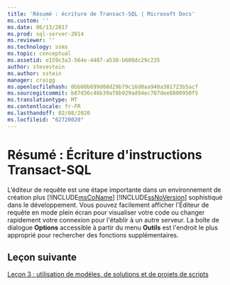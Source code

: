 ```yaml
---
title: 'Résumé : écriture de Transact-SQL | Microsoft Docs'
ms.custom: ''
ms.date: 06/13/2017
ms.prod: sql-server-2014
ms.reviewer: ''
ms.technology: ssms
ms.topic: conceptual
ms.assetid: e159c3a3-564e-4487-a538-b608dc29c235
author: stevestein
ms.author: sstein
manager: craigg
ms.openlocfilehash: 0bb00b699d08d29b79c16d0aa940a381723b5acf
ms.sourcegitcommit: b87d36c46b39af8b929ad94ec707dee8800950f5
ms.translationtype: MT
ms.contentlocale: fr-FR
ms.lasthandoff: 02/08/2020
ms.locfileid: "62720020"
---
```

# <a name="summary-writing-transact-sql"></a>Résumé : Écriture d'instructions Transact-SQL
  L’éditeur de requête est une étape importante dans un environnement de création plus [!INCLUDE[msCoName](../includes/msconame-md.md)] [!INCLUDE[ssNoVersion](../includes/ssnoversion-md.md)] sophistiqué dans le développement. Vous pouvez facilement afficher l'Éditeur de requête en mode plein écran pour visualiser votre code ou changer rapidement votre connexion pour l'établir à un autre serveur. La boîte de dialogue **Options** accessible à partir du menu **Outils** est l'endroit le plus approprié pour rechercher des fonctions supplémentaires.  
  
## <a name="next-lesson"></a>Leçon suivante  
 [Leçon 3 : utilisation de modèles, de solutions et de projets de scripts](../ssms/tutorials/lesson-3-working-with-templates-solutions-and-script-projects.md)  
  
  
